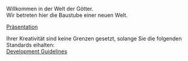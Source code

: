 Willkommen in der Welt der Götter. \
Wir betreten hier die Baustube einer neuen Welt.

[Präsentation](https://docs.google.com/presentation/d/1KcR8Mq1hA2ni5YJbDtSYXXkySkcMsd5pV93HSHeVtyc/edit?usp=sharing)

Ihrer Kreativität sind keine Grenzen gesetzt, solange Sie die folgenden Standards eihalten: \
[Development Guidelines](https://github.com/Tadd12/DnD6/issues/2)
